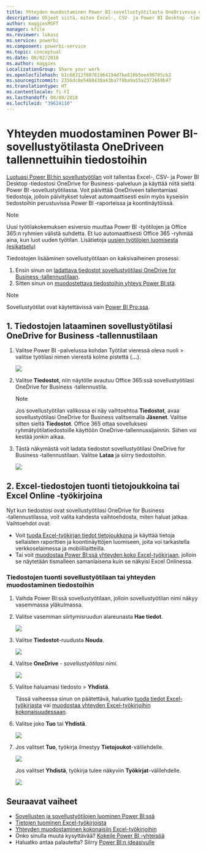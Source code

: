 ```yaml
---
title: Yhteyden muodostaminen Power BI-sovellustyötilasta OneDrivessa oleviin tiedostoihin
description: Ohjeet siitä, miten Excel-, CSV- ja Power BI Desktop ‑tiedostot tallennetaan OneDriveen ja miten niihin muodostetaan yhteys Power BI ‑sovellustyötilassa käyttöä varten.
author: maggiesMSFT
manager: kfile
ms.reviewer: lukasz
ms.service: powerbi
ms.component: powerbi-service
ms.topic: conceptual
ms.date: 08/02/2018
ms.author: maggies
LocalizationGroup: Share your work
ms.openlocfilehash: b1c68312f60761964194d7be810b5ee490785cb2
ms.sourcegitcommit: 2356dc8e5488438a43ba7f0ba9a55a2372669b47
ms.translationtype: HT
ms.contentlocale: fi-FI
ms.lasthandoff: 08/08/2018
ms.locfileid: "39624110"
---
```

# <a name="connect-to-files-stored-in-onedrive-for-your-power-bi-app-workspace"></a>Yhteyden muodostaminen Power BI-sovellustyötilasta OneDriveen tallennettuihin tiedostoihin
[Luotuasi Power BI:hin sovellustyötilan](service-create-distribute-apps.md) voit tallentaa Excel-, CSV- ja Power BI Desktop ‑tiedostosi OneDrive for Business ‑palveluun ja käyttää niitä sieltä Power BI ‑sovellustyötilassa. Voit päivittää OneDriveen tallentamiasi tiedostoja, jolloin päivitykset tulevat automaattisesti esiin myös kyseisiin tiedostoihin perustuvissa Power BI ‑raporteissa ja koontinäytöissä. 

> [!NOTE]
> Uusi työtilakokemuksen esiversio muuttaa Power BI -työtilojen ja Office 365:n ryhmien välistä suhdetta. Et luo automaattisesti Office 365 -ryhmää aina, kun luot uuden työtilan. Lisätietoja [uusien työtilojen luomisesta (esikatselu)](service-create-the-new-workspaces.md)

Tiedostojen lisääminen sovellustyötilaan on kaksivaiheinen prosessi: 

1. Ensin sinun on [ladattava tiedostot sovellustyötilasi OneDrive for Business ‑tallennustilaan](service-connect-to-files-in-app-workspace-onedrive-for-business.md#1-upload-files-to-the-onedrive-for-business-for-your-app-workspace).
2. Sitten sinun on [muodostettava tiedostoihin yhteys Power BI:stä](service-connect-to-files-in-app-workspace-onedrive-for-business.md#2-import-excel-files-as-datasets-or-as-excel-online-workbooks).

> [!NOTE]
> Sovellustyötilat ovat käytettävissä vain [Power BI Pro:ssa](service-free-vs-pro.md).
> 
> 

## <a name="1-upload-files-to-the-onedrive-for-business-for-your-app-workspace"></a>1. Tiedostojen lataaminen sovellustyötilasi OneDrive for Business ‑tallennustilaan
1. Valitse Power BI -palvelussa kohdan Työtilat vieressä oleva nuoli > valitse työtilasi nimen vierestä kolme pistettä (**…**). 
   
   ![](media/service-connect-to-files-in-app-workspace-onedrive-for-business/power-bi-app-ellipsis.png)
2. Valitse **Tiedostot**, niin näytölle avautuu Office 365:ssä sovellustyötilasi OneDrive for Business ‑tallennustila.
   
   > [!NOTE]
   > Jos sovellustyötilan valikossa ei näy vaihtoehtoa **Tiedostot**, avaa sovellustyötilasi OneDrive for Business valitsemalla **Jäsenet**. Valitse sitten sieltä **Tiedostot**. Office 365 ottaa sovelluksesi ryhmätyötilatiedostoille käyttöön OneDrive-tallennussijainnin. Siihen voi kestää jonkin aikaa. 
   > 
   > 
3. Tästä näkymästä voit ladata tiedostot sovellustyötilasi OneDrive for Business ‑tallennustilaan. Valitse **Lataa** ja siirry tiedostoihin.
   
   ![](media/service-connect-to-files-in-app-workspace-onedrive-for-business/pbi_grpfilesonedrive.png)

## <a name="2-import-excel-files-as-datasets-or-as-excel-online-workbooks"></a>2. Excel-tiedostojen tuonti tietojoukkoina tai Excel Online ‑työkirjoina
Nyt kun tiedostosi ovat sovellustyötilasi OneDrive for Business ‑tallennustilassa, voit valita kahdesta vaihtoehdosta, miten haluat jatkaa. Vaihtoehdot ovat: 

* Voit [tuoda Excel-työkirjan tiedot tietojoukkona](service-get-data-from-files.md) ja käyttää tietoja sellaisten raporttien ja koontinäyttöjen luomiseen, joita voi tarkastella verkkoselaimessa ja mobiililaitteilla.
* Tai voit [muodostaa Power BI:ssä yhteyden koko Excel-työkirjaan](service-excel-workbook-files.md), jolloin se näytetään tismalleen samanlaisena kuin se näkyisi Excel Onlinessa.

### <a name="import-or-connect-to-the-files-in-your-app-workspace"></a>Tiedostojen tuonti sovellustyötilaan tai yhteyden muodostaminen tiedostoihin
1. Vaihda Power BI:ssä sovellustyötilaan, jolloin sovellustyötilan nimi näkyy vasemmassa yläkulmassa. 
2. Valitse vasemman siirtymisruudun alareunasta **Hae tiedot**. 
   
   ![](media/service-connect-to-files-in-app-workspace-onedrive-for-business/power-bi-app-get-data-button.png)
3. Valitse **Tiedostot**-ruudusta **Nouda**.
   
   ![](media/service-connect-to-files-in-app-workspace-onedrive-for-business/pbi_getfiles.png)
4. Valitse **OneDrive** - *sovellustyötilasi nimi*.
   
    ![](media/service-connect-to-files-in-app-workspace-onedrive-for-business/pbi_grp_one_drive_shrpt.png)
5. Valitse haluamasi tiedosto > **Yhdistä**.
   
    Tässä vaiheessa sinun on päätettävä, haluatko [tuoda tiedot Excel-työkirjasta](service-get-data-from-files.md) vai [muodostaa yhteyden Excel-työkirjoihin kokonaisuudessaan](service-excel-workbook-files.md).
6. Valitse joko **Tuo** tai **Yhdistä**.
   
    ![](media/service-connect-to-files-in-app-workspace-onedrive-for-business/pbi_importexceldataorwholecrop.png)
7. Jos valitset **Tuo**, työkirja ilmestyy **Tietojoukot**-välilehdelle. 
   
    ![](media/service-connect-to-files-in-app-workspace-onedrive-for-business/power-bi-app-excel-file-import.png)
   
    Jos valitset **Yhdistä**, työkirja tulee näkyviin **Työkirjat**-välilehdelle.
   
    ![](media/service-connect-to-files-in-app-workspace-onedrive-for-business/power-bi-app-excel-file-connect.png)

## <a name="next-steps"></a>Seuraavat vaiheet
* [Sovellusten ja sovellustyötilojen luominen Power BI:ssä](service-create-distribute-apps.md)
* [Tietojen tuominen Excel-työkirjoista](service-get-data-from-files.md)
* [Yhteyden muodostaminen kokonaisiin Excel-työkirjoihin](service-excel-workbook-files.md)
* Onko sinulla muuta kysyttävää? [Kokeile Power BI -yhteisöä](http://community.powerbi.com/)
* Haluatko antaa palautetta? Siirry [Power BI:n ideasivulle](https://ideas.powerbi.com/forums/265200-power-bi)

